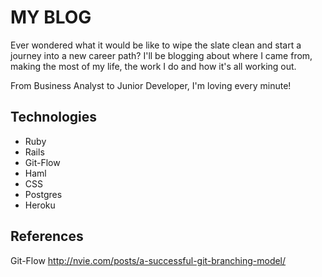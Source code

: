 # MY BLOG

Ever wondered what it would be like to wipe the slate clean and start a journey into a new career path? I'll be blogging about where I came from, making the most of my life, the work I do and how it's all working out.

From Business Analyst to Junior Developer, I'm loving every minute!

## Technologies
* Ruby
* Rails
* Git-Flow
* Haml
* CSS
* Postgres
* Heroku

## References
Git-Flow http://nvie.com/posts/a-successful-git-branching-model/
